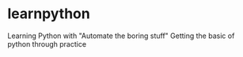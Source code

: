 # learnpython
Learning Python with "Automate the boring stuff"
Getting the basic of python through practice
